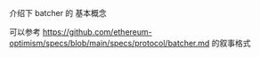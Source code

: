 介绍下 batcher 的 基本概念

可以参考 https://github.com/ethereum-optimism/specs/blob/main/specs/protocol/batcher.md 的叙事格式
